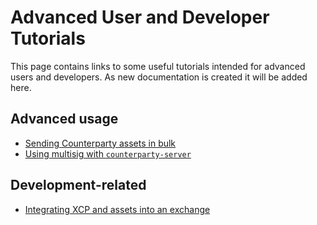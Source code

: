 Advanced User and Developer Tutorials
======================================

This page contains links to some useful tutorials intended for advanced users and developers. As new documentation is created it will be added here.

## Advanced usage
- [Sending Counterparty assets in bulk](send_assets_in_bulk.md)
- [Using multisig with `counterparty-server`](multisig_counterparty-server.md)

## Development-related
- [Integrating XCP and assets into an exchange](exchange_integration.md)





